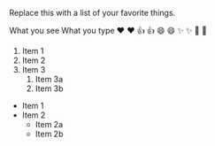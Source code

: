 Replace this with a list of your favorite things.

What you see	What you type
❤️	:heart:
👍	:+1:
😄	:smile:
✨	:sparkles:
🎉	:tada:


1. Item 1
2. Item 2
3. Item 3
   1. Item 3a
   2. Item 3b
   
   
* Item 1
* Item 2
  * Item 2a
  * Item 2b

